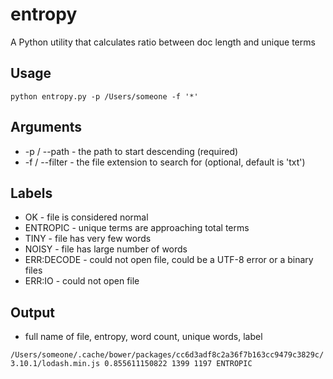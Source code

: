 # entropy
A Python utility that calculates ratio between doc length and unique terms

## Usage

`python entropy.py -p /Users/someone -f '*'`

## Arguments

* -p / --path - the path to start descending (required)
* -f / --filter - the file extension to search for (optional, default is 'txt')

## Labels

* OK - file is considered normal
* ENTROPIC - unique terms are approaching total terms
* TINY - file has very few words
* NOISY - file has large number of words
* ERR:DECODE - could not open file, could be a UTF-8 error or a binary files
* ERR:IO - could not open file

## Output

* full name of file, entropy, word count, unique words, label

`/Users/someone/.cache/bower/packages/cc6d3adf8c2a36f7b163cc9479c3829c/3.10.1/lodash.min.js 0.855611150822 1399 1197 ENTROPIC`

